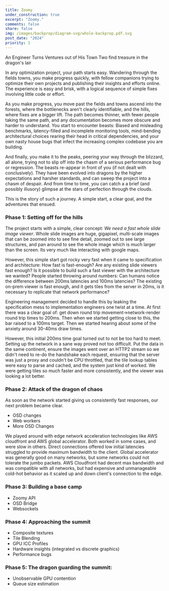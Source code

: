 ```yaml
---
title: Zoomy
under_construction: true
excerpt: "Zoomy."
comments: false
share: false
img: /images/backprop/diagram-svg/whole-backprop.pdf.svg
post_date: "2024"
priority: 1
---
```


An Engineer Turns Ventures out of His Town Two find treasure in the dragon's lair

In any optimization project, your path starts easy. Wandering through the fields towns, you make progress quickly, with fellow companions trying to optimize their own projects and publishing their insights and efforts online. The experience is easy and brisk, with a logical sequence of simple fixes involving little code or effort.

As you make progress, you move past the fields and towns ascend into the forests, where the bottlenecks aren't clearly identifiable, and the hills, where fixes are a bigger lift. The path becomes thinner, with fewer people taking the same path, and any documentation becomes more obscure and harder to understand. You start to encounter beasts: Biased and misleading benchmarks, latency-filled and incomplete monitoring tools, mind-bending architectural choices rearing their head in critical dependencies, and your own nasty house bugs that infect the increasing complex codebase you are building.

And finally, you make it to the peaks, peering your way through the blizzard, all alone, trying not to slip off into the chasm of a serious performance bug or regression. The beasts re-appear in front of you (if not dealt with conclusively). They have been evolved into dragons by the higher expectations and harsher standards, and can sweep the project into a chasm of despair. And from time to time, you can catch a a brief (and possibly illusory) glimpse at the stars of perfection through the clouds.

This is the story of such a journey. A simple start, a clear goal, and the adventures that ensued. 

### Phase 1: Setting off for the hills

The project starts with a simple, clear concept: *We need a fast whole slide image viewer*. Whole slide images are huge, gigapixel, multi-scale images that can be zoomed into to see fine detail, zoomed out to see large structures, and pan around to see the whole image which is much larger than the screen. Its very much like interacting with google maps. 

However, this simple start got rocky very fast when it came to specification and architecture: How fast is fast-enough? Are any existing slide viewers fast enough? Is it possible to build such a fast viewer with the architecture we wanted? People started throwing around numbers: Can humans notice the difference between 200ms latencies and 100ms latencies? The existing on-prem viewer is fast enough, and it gets tiles from the server in 20ms, is it necessary to replicate that network performance? 

Engineering management decided to handle this by leaking the specification mess to implementation engineers one twist at a time. At first there was a clear goal of: get down round trip movement->network-render round trip times to 200ms. Then when we started getting close to this, the bar raised to a 100ms target. Then we started hearing about some of the anxiety around 30-40ms draw times. 

However, this initial 200ms time goal turned out to not be too hard to meet. Setting up the network in a sane way proved not too difficult. Put the data in the same continent, ensure the images went over an HTTP2 stream so we didn't need to re-do the handshake each request, ensuring that the server was just a proxy and couldn't be CPU throttled, that the tile lookup tables were easy to parse and cached, and the system just kind of worked. We were getting tiles so much faster and more consistently, and the viewer was looking a lot better.


### Phase 2: Attack of the dragon of chaos

As soon as the network started giving us consistently fast responses, our next problem became clear.
* OSD changes
* Web workers
* More OSD Changes

We played around with edge network acceleration technologies like AWS cloudfront and AWS global accelerator. Both worked in some cases, and were slow in others. Direct connections offered low initial latencies struggled to provide maximum bandwidth to the client. Global accelerator was generally good on many networks, but some networks could not tolerate the jumbo packets. AWS Cloudfront had decent max bandwidth and was compatible with all networks, but had expensive and unmanageable cold-hot behavior as it scaled up and down client's connection to the edge.


### Phase 3: Building a base camp
* Zoomy API
* OSD Bridge
* Websockets

### Phase 4: Approaching the summit
* Composite textures
* Tile Blending
* GPU ICC Profiles
* Hardware insights (integrated vs discrete graphics)
* Performance bugs

### Phase 5: The dragon guarding the summit:
* Unobservable GPU contention
* Queue size estimation

